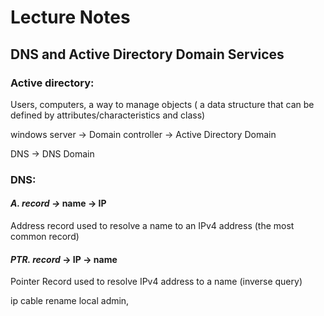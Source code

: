 # Lecture Notes

## DNS and Active Directory Domain Services&#x20;

### Active directory:

Users, computers, a way to manage objects ( a data structure that can be defined by attributes/characteristics and class)&#x20;

windows server -> Domain controller -> Active Directory Domain&#x20;

DNS -> DNS Domain&#x20;



### DNS: &#x20;

#### _A. record ->_  name -> IP&#x20;

Address record used to resolve a name to an IPv4 address (the most common record)

#### _PTR. record_ -> IP -> name&#x20;

Pointer Record used to resolve IPv4 address to a name (inverse query)&#x20;

ip cable rename local admin,&#x20;

